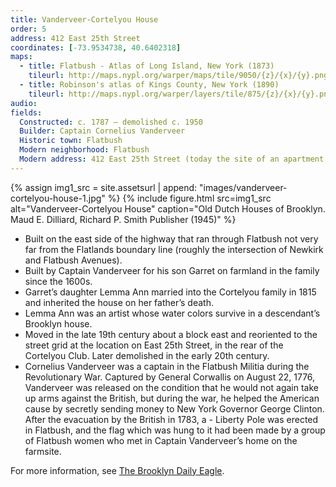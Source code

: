```yaml
---
title: Vanderveer-Cortelyou House
order: 5
address: 412 East 25th Street
coordinates: [-73.9534738, 40.6402318]
maps:
  - title: Flatbush - Atlas of Long Island, New York (1873)
    tileurl: http://maps.nypl.org/warper/maps/tile/9050/{z}/{x}/{y}.png
  - title: Robinson's atlas of Kings County, New York (1890)
    tileurl: http://maps.nypl.org/warper/layers/tile/875/{z}/{x}/{y}.png
audio:
fields:
  Constructed: c. 1787 – demolished c. 1950
  Builder: Captain Cornelius Vanderveer
  Historic town: Flatbush
  Modern neighborhood: Flatbush
  Modern address: 412 East 25th Street (today the site of an apartment building)
---
```


{% assign img1_src = site.assetsurl | append: "images/vanderveer-cortelyou-house-1.jpg" %}
{% include figure.html src=img1_src alt="Vanderveer-Cortelyou House" caption="Old Dutch Houses of Brooklyn. Maud E. Dilliard, Richard P. Smith Publisher (1945)" %}

- Built on the east side of the highway that ran through Flatbush not very far from the Flatlands boundary line (roughly the intersection of Newkirk and Flatbush Avenues).
- Built by Captain Vanderveer for his son Garret on farmland in the family since the 1600s.
- Garret’s daughter Lemma Ann married into the Cortelyou family in 1815 and inherited the house on her father’s death.
- Lemma Ann was an artist whose water colors survive in a descendant’s Brooklyn house.
- Moved in the late 19th century about a block east and reoriented to the street grid at the location on East 25th Street, in the rear of the Cortelyou Club. Later demolished in the early 20th century.
- Cornelius Vanderveer was a captain in the Flatbush Militia during the Revolutionary War. Captured by General Corwallis on August 22, 1776, Vanderveer was released on the condition that he would not again take up arms against the British, but during the war, he helped the American cause by secretly sending money to New York Governor George Clinton. After the evacuation by the British in 1783, a - Liberty Pole was erected in Flatbush, and the flag which was hung to it had been made by a group of Flatbush women who met in Captain Vanderveer’s home on the farmsite.

For more information, see [The Brooklyn Daily Eagle](https://bklyn.newspapers.com/image/54457876/?terms=%22vanderveer+cortelyou%22).
